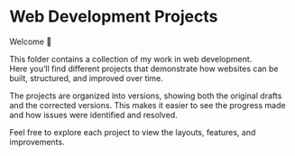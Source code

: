 # Web Development Projects

Welcome 👋  

This folder contains a collection of my work in web development.  
Here you’ll find different projects that demonstrate how websites can be built, structured, and improved over time.  

The projects are organized into versions, showing both the original drafts and the corrected versions. This makes it easier to see the progress made and how issues were identified and resolved.  

Feel free to explore each project to view the layouts, features, and improvements.  

